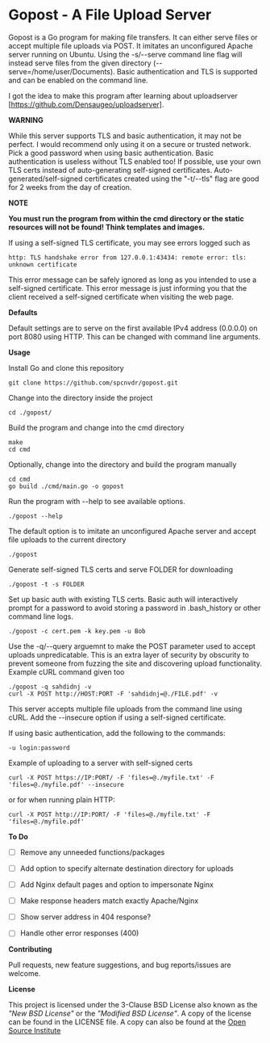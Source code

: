 # Gopost - A File Upload Server 

Gopost is a Go program for making file transfers. It can either serve files 
or accept multiple file uploads via POST. It imitates an unconfigured Apache 
server running on Ubuntu. Using the -s/--serve command line flag will instead 
serve files from the given directory (--serve=/home/user/Documents). Basic 
authentication and TLS is supported and can be enabled on the command line. 

I got the idea to make this program after learning about uploadserver 
[https://github.com/Densaugeo/uploadserver]. 

**WARNING**

While this server supports TLS and basic authentication, it may not be perfect.
I would recommend only using it on a secure or trusted network. Pick a good 
password when using basic authentication. Basic authentication is useless 
without TLS enabled too! If possible, use your own TLS certs instead of 
auto-generating self-signed certificates. Auto-generated/self-signed 
certificates created using the "-t/--tls" flag are good for 2 weeks from the 
day of creation.

**NOTE**

**You must run the program from within the cmd directory or the static resources
will not be found! Think templates and images.**

If using a self-signed TLS certificate, you may see errors logged such as

    http: TLS handshake error from 127.0.0.1:43434: remote error: tls: unknown certificate

This error message can be safely ignored as long as you intended to use a 
self-signed certificate. This error message is just informing you that the
client received a self-signed certificate when visiting the web page.

**Defaults**

Default settings are to serve on the first available IPv4 address (0.0.0.0) on 
port 8080 using HTTP. This can be changed with command line arguments.


**Usage**

Install Go and clone this repository

    git clone https://github.com/spcnvdr/gopost.git

Change into the directory inside the project

    cd ./gopost/

Build the program and change into the cmd directory

    make
    cd cmd

Optionally, change into the directory and build the program manually
    
    cd cmd
    go build ./cmd/main.go -o gopost

Run the program with --help to see available options. 

    ./gopost --help

The default option is to imitate an unconfigured Apache server and accept
file uploads to the current directory

    ./gopost

Generate self-signed TLS certs and serve FOLDER for downloading

    ./gopost -t -s FOLDER

Set up basic auth with existing TLS certs. Basic auth will 
interactively prompt for a password to avoid storing a password 
in .bash_history or other command line logs. 

    ./gopost -c cert.pem -k key.pem -u Bob

Use the -q/--query arguemnt to make the POST parameter used to accept uploads 
unpredicatable. This is an extra layer of security by obscurity to prevent 
someone from fuzzing the site and discovering upload functionality. Example
cURL command given too

    ./gopost -q sahdidnj -v 
    curl -X POST http://HOST:PORT -F 'sahdidnj=@./FILE.pdf' -v

This server accepts multiple file uploads from the command line 
using cURL. Add the --insecure option if using a self-signed certificate.

If using basic authentication, add the following to 
the commands: 

    -u login:password

Example of uploading to a server with self-signed certs

    curl -X POST https://IP:PORT/ -F 'files=@./myfile.txt' -F 'files=@./myfile.pdf' --insecure

or for when running plain HTTP:

    curl -X POST http://IP:PORT/ -F 'files=@./myfile.txt' -F 'files=@./myfile.pdf'


**To Do**

- [ ] Remove any unneeded functions/packages
- [ ] Add option to specify alternate destination directory for uploads
- [ ] Add Nginx default pages and option to impersonate Nginx
- [ ] Make response headers match exactly Apache/Nginx
- [ ] Show server address in 404 response? 
- [ ] Handle other error responses (400)


**Contributing**

Pull requests, new feature suggestions, and bug reports/issues are
welcome.


**License**

This project is licensed under the 3-Clause BSD License also known as the
*"New BSD License"* or the *"Modified BSD License"*. A copy of the license
can be found in the LICENSE file. A copy can also be found at the
[Open Source Institute](https://opensource.org/licenses/BSD-3-Clause)
